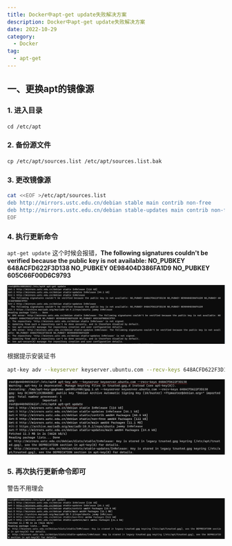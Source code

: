 ```yaml
---
title: Docker中apt-get update失败解决方案
description: Docker中apt-get update失败解决方案
date: 2022-10-29
category:
  - Docker
tag:
  - apt-get
---
```


<!-- more -->

## 一、更换apt的镜像源

### 1. 进入目录
`cd /etc/apt`

### 2. 备份源文件
`cp /etc/apt/sources.list /etc/apt/sources.list.bak`

### 3. 更改镜像源
```sh
cat <<EOF >/etc/apt/sources.list
deb http://mirrors.ustc.edu.cn/debian stable main contrib non-free
deb http://mirrors.ustc.edu.cn/debian stable-updates main contrib non-free
EOF
```

### 4. 执行更新命令
`apt-get update`
这个时候会报错，**The following signatures couldn't be verified because the public key is not available: NO_PUBKEY 648ACFD622F3D138 NO_PUBKEY 0E98404D386FA1D9 NO_PUBKEY 605C66F00D6C9793**

![](https://raw.githubusercontent.com/dennis-dong/picgo-library/master/images/blogs/2078491-20221029003238605-978092477.png)

根据提示安装证书
```sh
apt-key adv --keyserver keyserver.ubuntu.com --recv-keys 648ACFD622F3D138
```

![](https://raw.githubusercontent.com/dennis-dong/picgo-library/master/images/blogs/2078491-20221029133350286-412864213.png)


### 5. 再次执行更新命令即可
警告不用理会

![](https://raw.githubusercontent.com/dennis-dong/picgo-library/master/images/blogs/2078491-20221029003417653-288655723.png)
